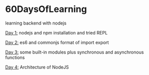 # 60DaysOfLearning

learning backend with nodejs

[Day 1:](https://github.com/raseekshrestha/60daysoflearning/tree/master/day1) nodejs and npm installation and tried REPL

[Day 2:](https://github.com/raseekshrestha/60daysoflearning/tree/master/day2) es6 and commonjs format of import export

[Day 3:](https://github.com/raseekshrestha/60daysoflearning/tree/master/day3) some built-in modules plus synchronous and asynchronous functions

[Day 4:](https://github.com/raseekshrestha/60daysoflearning/tree/master/day4) Architecture of NodeJS